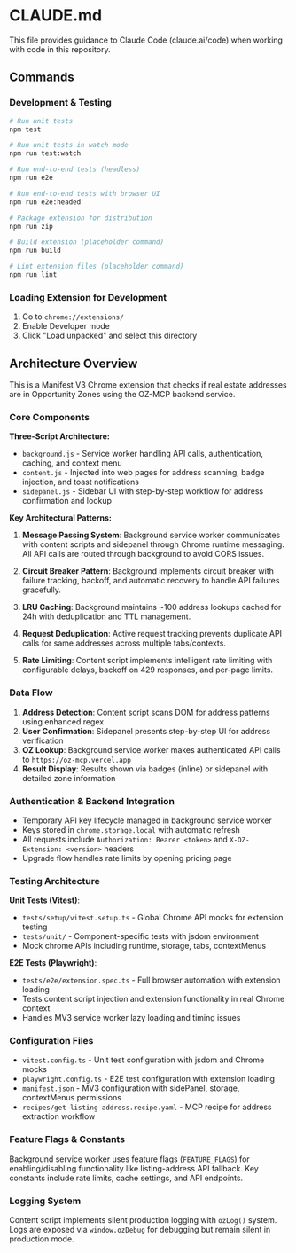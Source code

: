 # CLAUDE.md

This file provides guidance to Claude Code (claude.ai/code) when working with code in this repository.

## Commands

### Development & Testing
```bash
# Run unit tests
npm test

# Run unit tests in watch mode
npm run test:watch

# Run end-to-end tests (headless)
npm run e2e

# Run end-to-end tests with browser UI
npm run e2e:headed

# Package extension for distribution
npm run zip

# Build extension (placeholder command)
npm run build

# Lint extension files (placeholder command)
npm run lint
```

### Loading Extension for Development
1. Go to `chrome://extensions/`
2. Enable Developer mode
3. Click "Load unpacked" and select this directory

## Architecture Overview

This is a Manifest V3 Chrome extension that checks if real estate addresses are in Opportunity Zones using the OZ-MCP backend service.

### Core Components

**Three-Script Architecture:**
- `background.js` - Service worker handling API calls, authentication, caching, and context menu
- `content.js` - Injected into web pages for address scanning, badge injection, and toast notifications  
- `sidepanel.js` - Sidebar UI with step-by-step workflow for address confirmation and lookup

**Key Architectural Patterns:**

1. **Message Passing System**: Background service worker communicates with content scripts and sidepanel through Chrome runtime messaging. All API calls are routed through background to avoid CORS issues.

2. **Circuit Breaker Pattern**: Background implements circuit breaker with failure tracking, backoff, and automatic recovery to handle API failures gracefully.

3. **LRU Caching**: Background maintains ~100 address lookups cached for 24h with deduplication and TTL management.

4. **Request Deduplication**: Active request tracking prevents duplicate API calls for same addresses across multiple tabs/contexts.

5. **Rate Limiting**: Content script implements intelligent rate limiting with configurable delays, backoff on 429 responses, and per-page limits.

### Data Flow

1. **Address Detection**: Content script scans DOM for address patterns using enhanced regex
2. **User Confirmation**: Sidepanel presents step-by-step UI for address verification
3. **OZ Lookup**: Background service worker makes authenticated API calls to `https://oz-mcp.vercel.app`
4. **Result Display**: Results shown via badges (inline) or sidepanel with detailed zone information

### Authentication & Backend Integration

- Temporary API key lifecycle managed in background service worker
- Keys stored in `chrome.storage.local` with automatic refresh
- All requests include `Authorization: Bearer <token>` and `X-OZ-Extension: <version>` headers
- Upgrade flow handles rate limits by opening pricing page

### Testing Architecture

**Unit Tests (Vitest)**:
- `tests/setup/vitest.setup.ts` - Global Chrome API mocks for extension testing
- `tests/unit/` - Component-specific tests with jsdom environment
- Mock chrome APIs including runtime, storage, tabs, contextMenus

**E2E Tests (Playwright)**:
- `tests/e2e/extension.spec.ts` - Full browser automation with extension loading
- Tests content script injection and extension functionality in real Chrome context
- Handles MV3 service worker lazy loading and timing issues

### Configuration Files

- `vitest.config.ts` - Unit test configuration with jsdom and Chrome mocks
- `playwright.config.ts` - E2E test configuration with extension loading
- `manifest.json` - MV3 configuration with sidePanel, storage, contextMenus permissions
- `recipes/get-listing-address.recipe.yaml` - MCP recipe for address extraction workflow

### Feature Flags & Constants

Background service worker uses feature flags (`FEATURE_FLAGS`) for enabling/disabling functionality like listing-address API fallback. Key constants include rate limits, cache settings, and API endpoints.

### Logging System

Content script implements silent production logging with `ozLog()` system. Logs are exposed via `window.ozDebug` for debugging but remain silent in production mode.